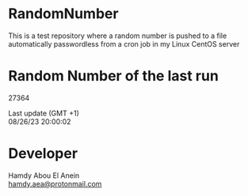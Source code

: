 # RandomNumber    
This is a test repository where a random number is pushed to a file automatically passwordless from a cron job in my Linux CentOS server    
# Random Number of the last run   
27364
      
Last update (GMT +1)    
08/26/23 20:00:02
# Developer    
Hamdy Abou El Anein   
hamdy.aea@protonmail.com
